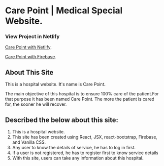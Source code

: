 # Care Point | Medical Special Website.

### View Project in Netlify

[Care Point with Netlify](https://care-point-by-maruf641.netlify.app/).

[Care Point with Firebase](https://car-point-26b17.web.app/).

## About This Site

This is a hospital website. It's name is Care Point.

The main objective of this hospital is to ensure 100% care of the patient.For
that purpose it has been named Care Point. The more the patient is cared for,
the sooner he will recover.

## Described the below about this site:

1.  This is a hospital website.
2.  This site has been created using React, JSX, react-bootstrap, Firebase, and
    Vanilla CSS.
3.  Any user to know the details of service, he has to log in first.
4.  If a user is not registered, he has to register first to know service
    details
5.  With this site, users can take any information about this hospital.
